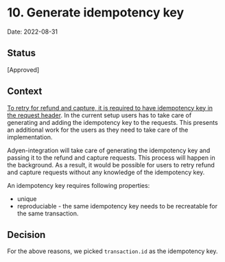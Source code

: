 # 10. Generate idempotency key

Date: 2022-08-31

## Status

[Approved]

## Context

[To retry for refund and capture, it is required to have idempotency key in the request header](./0008-idempotency-key.md). In the current setup users has to take care of generating and adding the idempotency key to the requests. This presents an additional work for the users as they need to take care of the implementation.

Adyen-integration will take care of generating the idempotency key and passing it to the refund and capture requests. This process will happen in the background. As a result, it would be possible for users to retry refund and capture requests without any knowledge of the idempotency key.

An idempotency key requires following properties:
- unique
- reproduciable - the same idempotency key needs to be recreatable for the same transaction. 


## Decision

For the above reasons, we picked `transaction.id` as the idempotency key.
